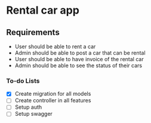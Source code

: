 # Rental car app

## Requirements
- User should be able to rent a car
- Admin should be able to post a car that can be rental
- User should be able to have invoice of the rental car
- Admin should be able to see the status of their cars



### To-do Lists
- [x] Create migration for all models
- [ ] Create controller in all features
- [ ] Setup auth
- [ ] Setup swagger